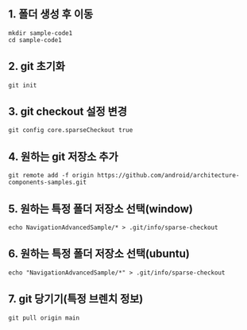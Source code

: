 ## 1. 폴더 생성 후 이동
```
mkdir sample-code1
cd sample-code1
```
## 2. git 초기화
```
git init
```
## 3. git checkout 설정 변경
```
git config core.sparseCheckout true
```
## 4. 원하는 git 저장소 추가
```
git remote add -f origin https://github.com/android/architecture-components-samples.git
```
## 5. 원하는 특정 폴더 저장소 선택(window)
```
echo NavigationAdvancedSample/* > .git/info/sparse-checkout
```
## 6. 원하는 특정 폴더 저장소 선택(ubuntu)
```
echo "NavigationAdvancedSample/*" > .git/info/sparse-checkout
```
## 7. git 당기기(특정 브렌치 정보)
```
git pull origin main
```

